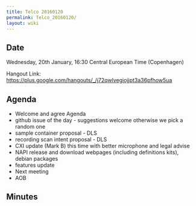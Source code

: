 ```yaml
---
title: Telco 20160120
permalink: Telco_20160120/
layout: wiki
---
```


Date
----

Wednesday, 20th January, 16:30 Central European Time (Copenhagen)

Hangout Link:
<https://plus.google.com/hangouts/_/j72qwlvegiojjpt3a36pfhow5ua>

Agenda
------

-   Welcome and agree Agenda
-   github issue of the day - suggestions welcome otherwise we pick a
    random one
-   sample container proposal - DLS
-   recording scan intent proposal - DLS
-   CXI update (Mark B) this time with better microphone and legal
    advise
-   NAPI release and download webpages (including definitions kits),
    debian packages
-   features update
-   Next meeting
-   AOB

Minutes
-------
